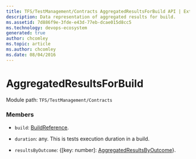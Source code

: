 ```yaml
---
title: TFS/TestManagement/Contracts AggregatedResultsForBuild API | Extensions for Azure DevOps Services
description: Data representation of aggregated results for build.
ms.assetid: 7d886f9e-3fde-e43d-77eb-dcae015d8cc5
ms.technology: devops-ecosystem
generated: true
author: chcomley
ms.topic: article
ms.author: chcomley
ms.date: 08/04/2016
---
```


# AggregatedResultsForBuild

Module path: `TFS/TestManagement/Contracts`


### Members

* `build`: [BuildReference](../../../TFS/TestManagement/Contracts/BuildReference.md). 

* `duration`: any. This is tests execution duration in a build.

* `resultsByOutcome`: {[key: number]: [AggregatedResultsByOutcome](../../../TFS/TestManagement/Contracts/AggregatedResultsByOutcome.md)}. 

